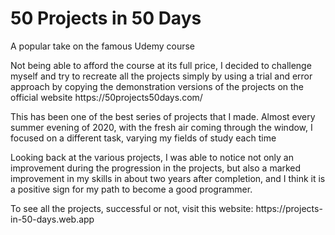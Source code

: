 <h1>50 Projects in 50 Days</h1>
<p>A popular take on the famous Udemy course</p>

<p>Not being able to afford the course at its full price, I decided to challenge myself and try to recreate all the projects simply by using a trial and error approach by copying the demonstration versions of the projects on the official website https://50projects50days.com/</p>

<p>
This has been one of the best series of projects that I made. Almost every summer evening of 2020, with the fresh air coming through the window, I focused on a different task, varying my fields of study each time
</p>

<p>
Looking back at the various projects, I was able to notice not only an improvement during the progression in the projects, but also a marked improvement in my skills in about two years after completion, and I think it is a positive sign for my path to become a good programmer.
</p>

<p>To see all the projects, successful or not, visit this website: https://projects-in-50-days.web.app</p>

